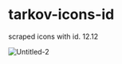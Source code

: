 # tarkov-icons-id
scraped icons with id. 12.12

![Untitled-2](https://user-images.githubusercontent.com/38084056/147372844-c05b54a0-c974-4405-92c8-8576553d4803.png)
